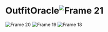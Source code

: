 # OutfitOracle![Frame 21](https://github.com/Ahedeid/OutfitOracle/assets/69312571/8310caee-a717-41db-812b-cad529fa143b)
![Frame 20](https://github.com/Ahedeid/OutfitOracle/assets/69312571/5cf9310e-54e7-400a-a718-5c9acd570ba0)
![Frame 19](https://github.com/Ahedeid/OutfitOracle/assets/69312571/0682edfd-f1d3-4c8c-84e3-ba96f81adf7b)
![Frame 18](https://github.com/Ahedeid/OutfitOracle/assets/69312571/1f692c8b-d06a-4524-ad56-73e151392ba4)

